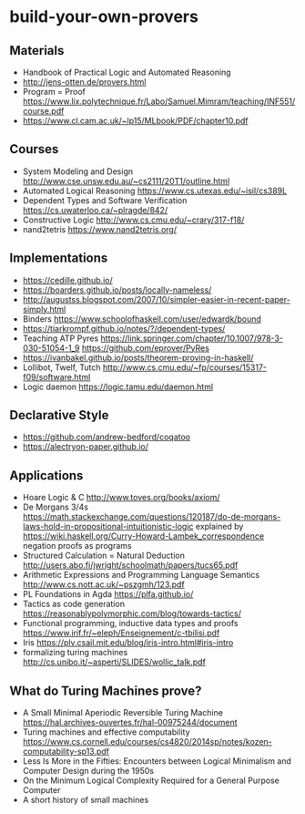 # build-your-own-provers

## Materials

* Handbook of Practical Logic and Automated Reasoning
* http://jens-otten.de/provers.html
* Program = Proof https://www.lix.polytechnique.fr/Labo/Samuel.Mimram/teaching/INF551/course.pdf
* https://www.cl.cam.ac.uk/~lp15/MLbook/PDF/chapter10.pdf

## Courses

* System Modeling and Design http://www.cse.unsw.edu.au/~cs2111/20T1/outline.html
* Automated Logical Reasoning https://www.cs.utexas.edu/~isil/cs389L
* Dependent Types and Software Verification https://cs.uwaterloo.ca/~plragde/842/
* Constructive Logic http://www.cs.cmu.edu/~crary/317-f18/
* nand2tetris https://www.nand2tetris.org/

## Implementations

* https://cedille.github.io/
* https://boarders.github.io/posts/locally-nameless/
* http://augustss.blogspot.com/2007/10/simpler-easier-in-recent-paper-simply.html
* Binders https://www.schoolofhaskell.com/user/edwardk/bound
* https://tiarkrompf.github.io/notes/?/dependent-types/
* Teaching ATP Pyres https://link.springer.com/chapter/10.1007/978-3-030-51054-1_9 https://github.com/eprover/PyRes
* https://ivanbakel.github.io/posts/theorem-proving-in-haskell/
* Lollibot, Twelf, Tutch http://www.cs.cmu.edu/~fp/courses/15317-f09/software.html
* Logic daemon https://logic.tamu.edu/daemon.html

## Declarative Style

* https://github.com/andrew-bedford/coqatoo
* https://alectryon-paper.github.io/

## Applications

* Hoare Logic & C http://www.toves.org/books/axiom/
* De Morgans 3/4s https://math.stackexchange.com/questions/120187/do-de-morgans-laws-hold-in-propositional-intuitionistic-logic explained by https://wiki.haskell.org/Curry-Howard-Lambek_correspondence negation proofs as programs
* Structured Calculation = Natural Deduction http://users.abo.fi/jwright/schoolmath/papers/tucs65.pdf
* Arithmetic Expressions and Programming Language Semantics http://www.cs.nott.ac.uk/~pszgmh/123.pdf
* PL Foundations in Agda https://plfa.github.io/
* Tactics as code generation https://reasonablypolymorphic.com/blog/towards-tactics/
* Functional programming, inductive data types and proofs https://www.irif.fr/~eleph/Enseignement/c-tbilisi.pdf
* Iris https://plv.csail.mit.edu/blog/iris-intro.html#iris-intro
* formalizing turing machines http://cs.unibo.it/~asperti/SLIDES/wollic_talk.pdf

## What do Turing Machines prove?

* A Small Minimal Aperiodic Reversible Turing Machine https://hal.archives-ouvertes.fr/hal-00975244/document
* Turing machines and effective computability https://www.cs.cornell.edu/courses/cs4820/2014sp/notes/kozen-computability-sp13.pdf
* Less Is More in the Fifties: Encounters between Logical Minimalism and Computer Design during the 1950s
* On the Minimum Logical Complexity Required for a General Purpose Computer
* A short history of small machines
